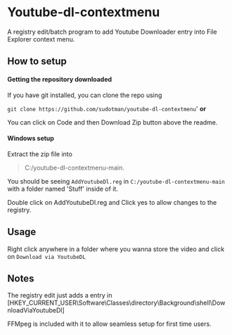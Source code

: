 # Youtube-dl-contextmenu
A registry edit/batch program to add Youtube Downloader entry into File Explorer context menu. 

## How to setup

#### Getting the repository downloaded
If you have git installed, you can clone the repo using 

`git clone https://github.com/sudotman/youtube-dl-contextmenu`'
	**or**

You can click on Code and then Download Zip button above the readme.

#### Windows setup
Extract the zip file into 
>C:/youtube-dl-contextmenu-main. 

You should be seeing `AddYoutubeDl.reg` in `C:/youtube-dl-contextmenu-main` with a folder named 'Stuff' inside of it.

Double click on AddYoutubeDl.reg and Click yes to allow changes to the registry.

## Usage
Right click anywhere in a folder where you wanna store the video and click on `Download via YoutubeDL`

## Notes
The registry edit just adds a entry in [HKEY_CURRENT_USER\Software\Classes\directory\Background\shell\DownloadViaYoutubeDl] 

FFMpeg is included with it to allow seamless setup for first time users.
